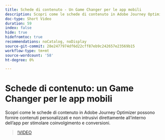 ```yaml
---
title: Schede di contenuto - Un Game Changer per le app mobili
description: Scopri come le schede di contenuto in Adobe Journey Optimizer possono fornire contenuti personalizzati e non intrusivi direttamente all’interno dell’app per stimolare coinvolgimento e conversioni.
doc-type: Short Video
duration: 59
index: false
hide: true
hidefromtoc: true
recommendations: noCatalog, noDisplay
source-git-commit: 28e2477974df6d22cff87eb9c242657e23569b15
workflow-type: tm+mt
source-wordcount: '58'
ht-degree: 0%

---
```



# Schede di contenuto: un Game Changer per le app mobili

Scopri come le schede di contenuto in Adobe Journey Optimizer possono fornire contenuti personalizzati e non intrusivi direttamente all’interno dell’app per stimolare coinvolgimento e conversioni.

<!-- 62_S603_3442534_58_content-cards-a-gamechanger-for-mobile-apps -->
>[!VIDEO](https://video.tv.adobe.com/v/3460093/?learn=on&enablevpops=true&captions=ita)
